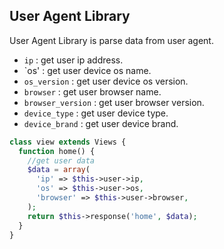 ## User Agent Library

  User Agent Library is parse data from user agent.

  - `ip` : get user ip address.
  - `os' : get user device os name.
  - `os_version` : get user device os version.
  - `browser` : get user browser name.
  - `browser_version` : get user browser version.
  - `device_type` : get user device type.
  - `device_brand` : get user device brand.

```php
class view extends Views {
  function home() {
    //get user data
    $data = array(
      'ip' => $this->user->ip,
      'os' => $this->user->os,
      'browser' => $this->user->browser,
    );
    return $this->response('home', $data);
  }
}
```
